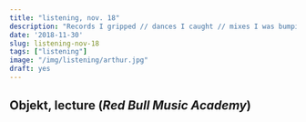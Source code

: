 ```yaml
---
title: "listening, nov. 18"
description: "Records I gripped // dances I caught // mixes I was bumpin' this month."
date: '2018-11-30'
slug: listening-nov-18
tags: ["listening"]
image: "/img/listening/arthur.jpg"
draft: yes
---
```


## Objekt, lecture (*Red Bull Music Academy*)

